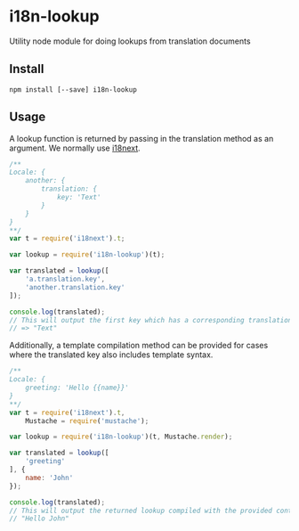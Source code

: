 # i18n-lookup
Utility node module for doing lookups from translation documents

## Install

```
npm install [--save] i18n-lookup
```

## Usage

A lookup function is returned by passing in the translation method as an argument. We normally use [i18next](https://www.npmjs.com/package/i18next).

```javascript
/**
Locale: {
    another: {
        translation: {
            key: 'Text'
        }
    }
}
**/
var t = require('i18next').t;

var lookup = require('i18n-lookup')(t);

var translated = lookup([
    'a.translation.key',
    'another.translation.key'
]);

console.log(translated);
// This will output the first key which has a corresponding translation defined.
// => "Text"
```

Additionally, a template compilation method can be provided for cases where the translated key also includes template syntax.

```javascript
/**
Locale: {
    greeting: 'Hello {{name}}'
}
**/
var t = require('i18next').t,
    Mustache = require('mustache');

var lookup = require('i18n-lookup')(t, Mustache.render);

var translated = lookup([
    'greeting'
], {
    name: 'John'
});

console.log(translated);
// This will output the returned lookup compiled with the provided context
// "Hello John"
```
